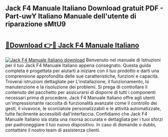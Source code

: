## Jack F4 Manuale Italiano Download gratuit PDF - Part-uwY Italiano Manuale dell'utente di riparazione sMtU9

# <h2><a href="http://dfbtxp.blite.top/?on=Jack+F4+Manuale+Italiano">🔗Download 👉🔴 Jack F4 Manuale Italiano</a></h2>

[![Jack F4 Manuale Italiano download](https://i.imgur.com/lujVjoI.png)](http://dfbtxp.blite.top/?on=Jack+F4+Manuale+Italiano)
Benvenuto nel manuale di Istruzioni per il tuo Jack F4 Manuale Italiano appena consegnato. Questa guida completa è progettata per aiutarti a iniziare con il tuo prodotto e darti una comprensione approfondita delle sue caratteristiche, funzioni e capacità. Troverai istruzioni dettagliate per L'installazione, il funzionamento, la manutenzione e la risoluzione dei problemi. Si prega di controllare il contenuto del pacchetto per assicurarsi di disporre di tutti i componenti necessari prima di procedere. Jack F4 Manuale Italiano offre agli utenti un'impressionante raccolta di funzionalità avanzate come il controllo dei gesti, il vivavoce, le scorciatoie personalizzabili e le attività automatizzate, tutte facilmente accessibili dall'interfaccia. Confidiamo che Jack F4 Manuale Italiano sia stata una risorsa accurata e dettagliata per i tuoi sforzi per padroneggiare il tuo nuovo dispositivo. In caso di domande o dubbi, contattare il nostro team di assistenza clienti.
